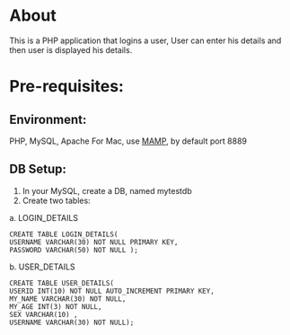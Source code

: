 # About
This is a PHP application that logins a user, User can enter his details and then user is displayed his details.

# Pre-requisites:

## Environment:
PHP, MySQL, Apache
For Mac, use [MAMP](https://www.mamp.info/en/downloads/), by default port 8889

## DB Setup:
1. In your MySQL, create a DB, named mytestdb
2. Create two tables:
  
  a. LOGIN_DETAILS
  ```
  CREATE TABLE LOGIN_DETAILS(
  USERNAME VARCHAR(30) NOT NULL PRIMARY KEY,
  PASSWORD VARCHAR(50) NOT NULL );
  ```
  
  b. USER_DETAILS
  ```
  CREATE TABLE USER_DETAILS(
  USERID INT(10) NOT NULL AUTO_INCREMENT PRIMARY KEY,
  MY_NAME VARCHAR(30) NOT NULL,
  MY_AGE INT(3) NOT NULL,
  SEX VARCHAR(10) ,
  USERNAME VARCHAR(30) NOT NULL);
  ```

